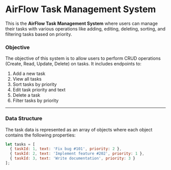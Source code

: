 # AirFlow Task Management System

This is the **AirFlow Task Management System** where users can manage their tasks with various operations like adding, editing, deleting, sorting, and filtering tasks based on priority.

### Objective

The objective of this system is to allow users to perform CRUD operations (Create, Read, Update, Delete) on tasks. It includes endpoints to:
1. Add a new task
2. View all tasks
3. Sort tasks by priority
4. Edit task priority and text
5. Delete a task
6. Filter tasks by priority

---

### Data Structure

The task data is represented as an array of objects where each object contains the following properties:
```javascript
let tasks = [
  { taskId: 1, text: 'Fix bug #101', priority: 2 },
  { taskId: 2, text: 'Implement feature #202', priority: 1 },
  { taskId: 3, text: 'Write documentation', priority: 3 }
];
